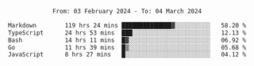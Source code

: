 <div align="center">
<p style="text-align: center;">
<!--START_SECTION:waka-->

```txt
From: 03 February 2024 - To: 04 March 2024

Markdown        119 hrs 24 mins ██████████████▓░░░░░░░░░░   58.20 %
TypeScript      24 hrs 53 mins  ███░░░░░░░░░░░░░░░░░░░░░░   12.13 %
Bash            14 hrs 11 mins  █▓░░░░░░░░░░░░░░░░░░░░░░░   06.92 %
Go              11 hrs 39 mins  █▒░░░░░░░░░░░░░░░░░░░░░░░   05.68 %
JavaScript      8 hrs 27 mins   █░░░░░░░░░░░░░░░░░░░░░░░░   04.12 %
```

<!--END_SECTION:waka-->
</p>
</div>
